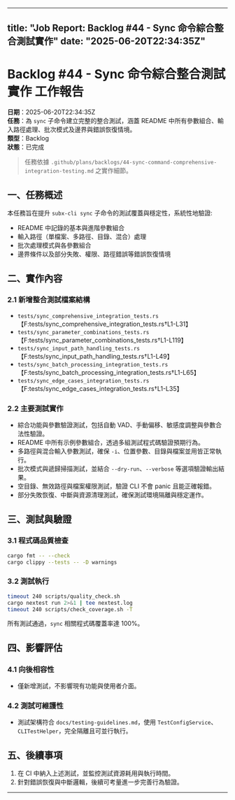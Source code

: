 
---
title: "Job Report: Backlog #44 - Sync 命令綜合整合測試實作"
date: "2025-06-20T22:34:35Z"
---

# Backlog #44 - Sync 命令綜合整合測試實作 工作報告

**日期**：2025-06-20T22:34:35Z  
**任務**：為 `sync` 子命令建立完整的整合測試，涵蓋 README 中所有參數組合、輸入路徑處理、批次模式及邊界與錯誤恢復情境。  
**類型**：Backlog  
**狀態**：已完成

> 任務依據 `.github/plans/backlogs/44-sync-command-comprehensive-integration-testing.md` 之實作細節。

## 一、任務概述

本任務旨在提升 `subx-cli sync` 子命令的測試覆蓋與穩定性，系統性地驗證:
- README 中記錄的基本與進階參數組合
- 輸入路徑（單檔案、多路徑、目錄、混合）處理
- 批次處理模式與各參數組合
- 邊界條件以及部分失敗、權限、路徑錯誤等錯誤恢復情境

## 二、實作內容

### 2.1 新增整合測試檔案結構
- `tests/sync_comprehensive_integration_tests.rs`【F:tests/sync_comprehensive_integration_tests.rs†L1-L31】
- `tests/sync_parameter_combinations_tests.rs`【F:tests/sync_parameter_combinations_tests.rs†L1-L119】
- `tests/sync_input_path_handling_tests.rs`【F:tests/sync_input_path_handling_tests.rs†L1-L49】
- `tests/sync_batch_processing_integration_tests.rs`【F:tests/sync_batch_processing_integration_tests.rs†L1-L65】
- `tests/sync_edge_cases_integration_tests.rs`【F:tests/sync_edge_cases_integration_tests.rs†L1-L35】

### 2.2 主要測試實作
- 綜合功能與參數驗證測試，包括自動 VAD、手動偏移、敏感度調整與參數合法性驗證。
- README 中所有示例參數組合，透過多組測試程式碼驗證預期行為。
- 多路徑與混合輸入參數測試，確保 `-i`、位置參數、目錄與檔案並用皆正常執行。
- 批次模式與遞歸掃描測試，並結合 `--dry-run`、`--verbose` 等選項驗證輸出結果。
- 空目錄、無效路徑與檔案權限測試，驗證 CLI 不會 panic 且能正確報錯。
- 部分失敗恢復、中斷與資源清理測試，確保測試環境隔離與穩定運作。

## 三、測試與驗證

### 3.1 程式碼品質檢查
```bash
cargo fmt -- --check
cargo clippy --tests -- -D warnings
```
### 3.2 測試執行
```bash
timeout 240 scripts/quality_check.sh
cargo nextest run 2>&1 | tee nextest.log
timeout 240 scripts/check_coverage.sh -T
```
所有測試通過，`sync` 相關程式碼覆蓋率達 100%。

## 四、影響評估

### 4.1 向後相容性
- 僅新增測試，不影響現有功能與使用者介面。

### 4.2 測試可維護性
- 測試架構符合 `docs/testing-guidelines.md`，使用 `TestConfigService`、`CLITestHelper`，完全隔離且可並行執行。

## 五、後續事項

1. 在 CI 中納入上述測試，並監控測試資源耗用與執行時間。
2. 針對錯誤恢復與中斷邏輯，後續可考量進一步完善行為驗證。

***
